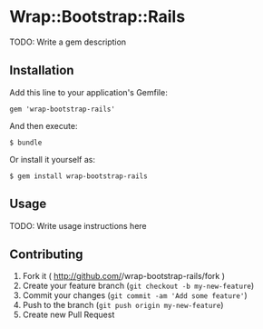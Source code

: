 # Wrap::Bootstrap::Rails

TODO: Write a gem description

## Installation

Add this line to your application's Gemfile:

    gem 'wrap-bootstrap-rails'

And then execute:

    $ bundle

Or install it yourself as:

    $ gem install wrap-bootstrap-rails

## Usage

TODO: Write usage instructions here

## Contributing

1. Fork it ( http://github.com/<my-github-username>/wrap-bootstrap-rails/fork )
2. Create your feature branch (`git checkout -b my-new-feature`)
3. Commit your changes (`git commit -am 'Add some feature'`)
4. Push to the branch (`git push origin my-new-feature`)
5. Create new Pull Request
